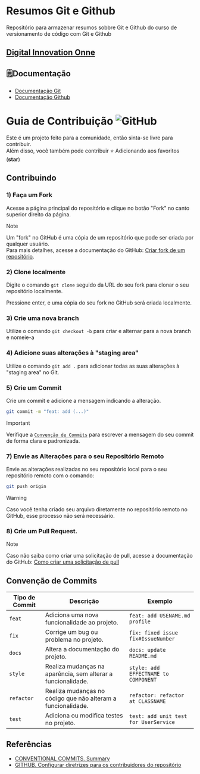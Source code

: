 # Resumos Git e Github

Repositório para armazenar resumos sobbre Git e Github do curso de versionamento de código com Git e Github

## [Digital Innovation Onne](https://web.dio.me/home)

## 🗒️Documentação
- [Documentação Git](https://git-scm.com/doc)
- [Documentação Github](https://docs.github.com/)



  
# Guia de Contribuição ![GitHub](https://img.shields.io/badge/-GitHub-0D1117?style=for-the-badge&logo=github&labelColor=0D1117)&nbsp;


 Este é um projeto feito para a comunidade, então sinta-se livre para contribuir.
<br>
 Além disso, você também pode contribuir ⭐ Adicionando aos favoritos (**star**) 

##  Contribuindo

### 1) Faça um **Fork**
Acesse a página principal do repositório e clique no botão "Fork" no canto superior direito da página.
> [!NOTE]  
> Um "fork" no GitHub é uma cópia de um repositório que pode ser criada por qualquer usuário. <br>
> Para mais detalhes, acesse a documentação do GitHub: [Criar fork de um repositório](https://docs.github.com/pt/pull-requests/collaborating-with-pull-requests/working-with-forks/fork-a-repo).

### 2) Clone localmente
Digite o comando `git clone` seguido da URL do seu fork para clonar o seu repositório localmente.

Pressione enter, e uma cópia do seu fork no GitHub será criada localmente.

### 3) Crie uma nova **branch** 
Utilize o comando `git checkout -b` para criar e alternar para a nova branch e nomeie-a

### 4) Adicione suas alterações à "staging area"
Utilize o comando `git add .` para adicionar todas as suas alterações à "staging area" no Git.

### 5) Crie um Commit
Crie um commit e adicione a mensagem indicando a alteração.
```bash
git commit -m "feat: add (...)"
```

>[!IMPORTANT]
> Verifique a [`Convenção de Commits`](https://github.com/digitalinnovationone/dio-lab-open-source/blob/main/CONTRIBUTING.md#conven%C3%A7%C3%A3o-de-commits) para escrever a mensagem do seu commit de forma clara e padronizada.

### 7) Envie as Alterações para o seu Repositório Remoto
Envie as alterações realizadas no seu repositório local para o seu repositório remoto com o comando:
```bash
git push origin
```
>[!WARNING]
> Caso você tenha criado seu arquivo diretamente no repositório remoto no GitHub, esse processo não será necessário.

### 8) Crie um **Pull Request**.

>[!NOTE]
> Caso não saiba como criar uma solicitação de pull, acesse a documentação do GitHub: [Como criar uma solicitação de pull
](https://docs.github.com/pt/pull-requests/collaborating-with-pull-requests/proposing-changes-to-your-work-with-pull-requests/creating-a-pull-request)
    
## Convenção de Commits 

| Tipo de Commit |Descrição                                                            | Exemplo
| ---------------|----------------------------------------------------------------------|-----------
| `feat`         | Adiciona uma nova funcionalidade ao projeto.                         | `feat: add USENAME.md profile`
| `fix`          | Corrige um bug ou problema no projeto.                               | `fix: fixed issue fix#IssueNumber`
| `docs`         | Altera a documentação do projeto.| `docs: update README.md`
| `style`        | Realiza mudanças na aparência, sem alterar a funcionalidade.         | `style: add EFFECTNAME to COMPONENT`
| `refactor`     | Realiza mudanças no código que não alteram a funcionalidade.         | `refactor: refactor at CLASSNAME`
| `test`         | Adiciona ou modifica testes no projeto.                              | `test: add unit test for UserService`


## Referências
- [CONVENTIONAL COMMITS. Summary](https://www.conventionalcommits.org/en/v1.0.0/)
- [GITHUB. Configurar diretrizes para os contribuidores do repositório](https://docs.github.com/pt/communities/setting-up-your-project-for-healthy-contributions/setting-guidelines-for-repository-contributors)

